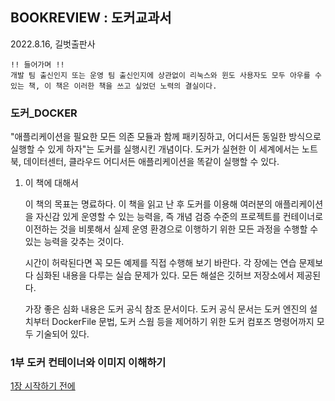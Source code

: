 ## BOOKREVIEW : 도커교과서
2022.8.16, 길벗출판사

    !! 들어가며 !!
    개발 팀 출신인지 또는 운영 팀 출신인지에 상관없이 리눅스와 윈도 사용자도 모두 아우를 수 있는 책, 이 책은 이러한 책을 쓰고 싶었던 노력의 결실이다. 

### 도커_DOCKER
"애플리케이션을 필요한 모든 의존 모듈과 함께 패키징하고, 어디서든 동일한 방식으로 실행할 수 있게 하자"는 도커를 실행시킨 개념이다. 도커가 실현한 이 세계에서는 노트북, 데이터센터, 클라우드 어디서든 애플리케이션을 똑같이 실행할 수 있다. 

1. 이 책에 대해서

    이 책의 목표는 명료하다. 이 책을 읽고 난 후 도커를 이용해 여러분의 애플리케이션을 자신감 있게 운영할 수 있는 능력을, 즉 개념 검증 수준의 프로젝트를 컨테이너로 이전하는 것을 비롯해서 실제 운영 환경으로 이행하기 위한 모든 과정을 수행할 수 있는 능력을 갖추는 것이다. 

    시간이 허락된다면 꼭 모든 예제를 직접 수행해 보기 바란다. 각 장에는 연습 문제보다 심화된 내용을 다루는 실습 문제가 있다. 모든 해설은 깃허브 저장소에서 제공된다. 

    가장 좋은 심화 내용은 도커 공식 참조 문서이다. 도커 공식 문서는 도커 엔진의 설치부터 DockerFile 문법, 도커 스웜 등을 제어하기 위한 도커 컴포즈 명령어까지 모두 기술되어 있다. 


### 1부 도커 컨테이너와 이미지 이해하기
[1장 시작하기 전에](/readmeIndex/chapter01.md)
